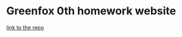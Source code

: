 # Greenfox 0th homework website

[link to the repo](https://github.com/RadekKocka/RadekKocka.github.io)
